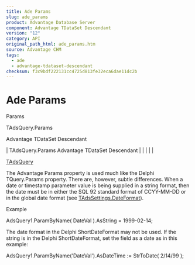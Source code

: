 ```yaml
---
title: Ade Params
slug: ade_params
product: Advantage Database Server
component: Advantage TDataSet Descendant
version: "12"
category: API
original_path_html: ade_params.htm
source: Advantage CHM
tags:
  - ade
  - advantage-tdataset-descendant
checksum: f3c9bdf222131cc4725d813fe32eca6dae11dc2b
---
```


# Ade Params

Params

TAdsQuery.Params

Advantage TDataSet Descendant

| TAdsQuery.Params  Advantage TDataSet Descendant |  |  |  |  |

[TAdsQuery](ade_tadsquery.md)

The Advantage Params property is used much like the Delphi TQuery.Params property. There are, however, subtle differences. When a date or timestamp parameter value is being supplied in a string format, then the date must be in either the SQL 92 standard format of CCYY-MM-DD or in the global date format (see [TAdsSettings.DateFormat](ade_dateformat.md)).

Example

AdsQuery1.ParamByName( DateVal ).AsString = 1999-02-14;

The date format in the Delphi ShortDateFormat may not be used. If the string is in the Delphi ShortDateFormat, set the field as a date as in this example:

AdsQuery1.ParamByName('DateVal').AsDateTime := StrToDate( 2/14/99 );
